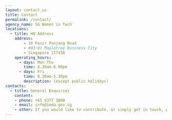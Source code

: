 ```yaml
---
layout: contact_us
title: Contact
permalink: /contact/
agency_name: SG Women in Tech
locations:
  - title: HQ Address
    address:
        - 10 Pasir Panjang Road 
        - #03-01 Mapletree Business City
        - Singapore 117438
    operating_hours:
      - days: Mon-Thu
        time: 8.30am-6.00pm
      - days: Fri
        time: 8.30am-5.30pm
        description: (except public holidays)
contacts:
  - title: General Enquiries
    content:
    - phone: +65 6377 3800
    - email: info@imda.gov.sg
    - other: If you would like to contribute, or simply get in touch, please fill up the form <a href="https://form.gov.sg/#!/5e8d4976cc1a910011a02c01">here</a> and we will get back to you.
---
```

